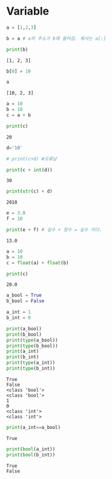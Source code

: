 # Variable 


```python
a = [1,2,3]
```


```python
b = a # a의 주소가 b에 들어감. 복사는 a[:] 
```


```python
print(b)
```

    [1, 2, 3]
    


```python
b[0] = 10
```


```python
a
```




    [10, 2, 3]




```python
a = 10
b = 10
c = a + b 

print(c)
```

    20
    


```python
d='10'

# print(c+d) #오류남 
```


```python
print(c + int(d)) 
```

    30
    


```python
print(str(c) + d)
```

    2010
    


```python
e = 3.0
f = 10 

print(e + f) # 실수 + 정수 = 실수 이다. 
```

    13.0
    


```python
a = 10 
b = 10 
c = float(a) + float(b) 

print(c)
```

    20.0
    


```python
a_bool = True 
b_bool = False 

a_int = 1 
b_int = 0 

print(a_bool)
print(b_bool)
print(type(a_bool))
print(type(b_bool))
print(a_int)
print(b_int)
print(type(a_int))
print(type(b_int))
```

    True
    False
    <class 'bool'>
    <class 'bool'>
    1
    0
    <class 'int'>
    <class 'int'>
    


```python
print(a_int==a_bool)
```

    True
    


```python
print(bool(a_int))
print(bool(b_int))
```

    True
    False
    


```python

```
